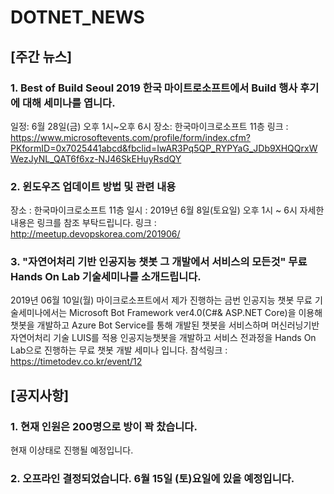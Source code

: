 # DOTNET_NEWS

## [주간 뉴스]

### 1. Best of Build Seoul 2019 한국 마이트로소프트에서 Build 행사 후기에 대해 세미나를 엽니다.
일정: 6월 28일(금) 오후 1시~오후 6시
장소: 한국마이크로소프트 11층
링크 : https://www.microsoftevents.com/profile/form/index.cfm?PKformID=0x7025441abcd&fbclid=IwAR3Pq5QP_RYPYaG_JDb9XHQQrxWWezJyNL_QAT6f6xz-NJ46SkEHuyRsdQY

### 2. 윈도우즈 업데이트 방법 및 관련 내용
장소 : 한국마이크로소프트 11층
일시 : 2019년 6월 8일(토요일) 오후 1시 ~ 6시
자세한 내용은 링크를 참조 부탁드립니다.
링크 : http://meetup.devopskorea.com/201906/

### 3. "자연어처리 기반 인공지능 챗봇 그 개발에서 서비스의 모든것"  무료 Hands On Lab 기술세미나를 소개드립니다.
2019년 06월 10일(월) 마이크로소프트에서 제가 진행하는 금번 인공지능 챗봇 무료 기술세미나에서는 Microsoft Bot Framework ver4.0(C#& ASP.NET Core)을 이용해 챗봇을 개발하고 Azure Bot Service를 통해 개발된 챗봇을 서비스하며 머신러닝기반 자연어처리 기술 LUIS를 적용 인공지능챗봇을 개발하고 서비스 전과정을 Hands On Lab으로 진행하는 무료 챗봇 개발 세미나 입니다.
참석링크 : https://timetodev.co.kr/event/12


## [공지사항]
### 1. 현재 인원은 200명으로 방이 꽉 찼습니다.
현재 이상태로 진행될 예정입니다.

### 2. 오프라인 결정되었습니다. 6월 15일 (토)요일에 있을 예정입니다.


